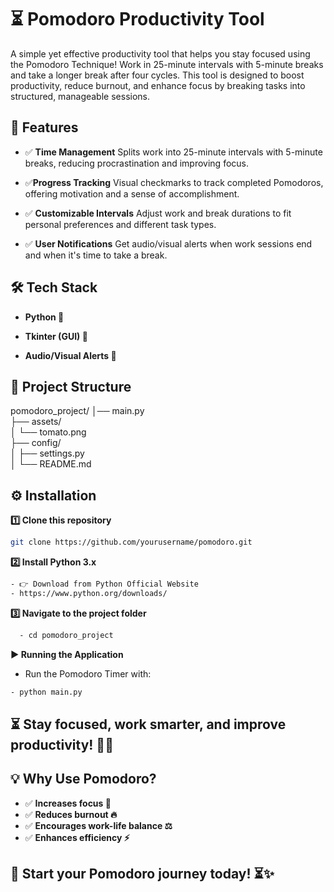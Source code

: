 # ⏳ Pomodoro Productivity Tool

A simple yet effective productivity tool that helps you stay focused using the Pomodoro Technique! Work in 25-minute intervals with 5-minute breaks and take a longer break after four cycles. This tool is designed to boost productivity, reduce burnout, and enhance focus by breaking tasks into structured, manageable sessions.

## 🚀 Features

-  ✅ **Time Management**  Splits work into 25-minute intervals with 5-minute breaks, reducing procrastination and improving focus.

-  ✅**Progress Tracking** Visual checkmarks to track completed Pomodoros, offering motivation and a sense of accomplishment.

- ✅ **Customizable Intervals**  Adjust work and break durations to fit personal preferences and different task types.

- ✅ **User Notifications**  Get audio/visual alerts when work sessions end and when it's time to take a break.

## 🛠️ Tech Stack

- **Python 🐍**

- **Tkinter (GUI) 🎨**

- **Audio/Visual Alerts 🔔**

## 📂 Project Structure

 pomodoro_project/
 │── main.py            
 ├── assets/          
 │   └── tomato.png   
 ├── config/          
 │   ├── settings.py  
 │   └── README.md     

 ## ⚙️ Installation

**1️⃣ Clone this repository**
```bash
git clone https://github.com/yourusername/pomodoro.git
```

**2️⃣ Install Python 3.x**
```bash
- 👉 Download from Python Official Website
- https://www.python.org/downloads/
```

 **3️⃣ Navigate to the project folder**
```bash
  - cd pomodoro_project
```

**▶️ Running the Application**

- Run the Pomodoro Timer with:
```bash
- python main.py
```

## ⏳ Stay focused, work smarter, and improve productivity! 🎯🚀

## 💡 Why Use Pomodoro?

 - ✅ **Increases focus 🎯**
 - ✅ **Reduces burnout 🔥**
 - ✅ **Encourages work-life balance ⚖️**
 - ✅ **Enhances efficiency ⚡**

## 📢 Start your Pomodoro journey today! ⏳✨
